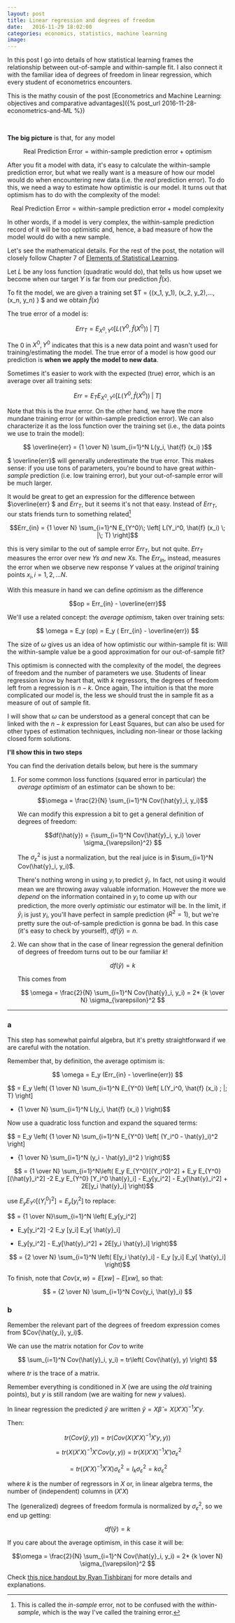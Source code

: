 ```yaml
---
layout: post
title: Linear regression and degrees of freedom
date:   2016-11-29 18:02:00
categories: economics, statistics, machine learning
image: 
---
```



In this post I go into details of how statistical learning frames the relationship between out-of-sample and within-sample fit. I also connect it with the familiar idea of degrees of freedom in linear regression, which every student of econometrics encounters.

This is the mathy cousin of the post [Econometrics and Machine Learning: objectives and comparative advantages]({% post_url 2016-11-28-econometrics-and-ML %})



<br>

**The big picture** is that, for any model

$$ \mbox{Real Prediction Error} = \mbox{within-sample prediction error} + \mbox{optimism} $$

After you fit a model with data, it's easy to calculate the within-sample prediction error, but what we really want is a measure of how our model would do when encountering new data (i.e. the *real* prediction error). To do this, we need a way to estimate how optimistic is our model. It turns out that optimism has to do with the complexity of the model:

$$ \mbox{Real Prediction Error} = \mbox{within-sample prediction error} + \mbox{model complexity} $$

In other words, if a model is very complex, the within-sample prediction record of it will be too optimistic and, hence, a bad measure of how the model would do with a new sample. 



Let's see the mathematical details. For the rest of the post, the notation will closely follow Chapter 7 of [Elements of Statistical Learning](http://statweb.stanford.edu/~tibs/ElemStatLearn/).

Let $L$ be any loss function (quadratic would do), that tells us how upset we become when our target $Y$ is far from our prediction $\hat{f}(x)$.

To fit the model, we are given a training set $T = \{(x_1, y_1), (x_2, y_2),...,(x_n, y_n)   \} $ and we obtain $\hat{f}(x)$

The true error of a model is:

$$Err_{T} = E_{X^0, Y^0} \left[L(Y^0, \hat{f} (X^0))\;|\; T\right] $$

The $0$ in $X^0, Y^0$ indicates that this is a new data point and wasn't used for training/estimating the model. The true error of a model is how good our prediction is **when we apply the model to new data**. 

Sometimes it's easier to work with the expected (true) error, which is an average over all training sets:

$$ Err = E_T E_{X^0, Y^0} \left[L(Y^0, \hat{f} (X^0))\;|\; T\right] $$


Note that this is the *true* error. On the other hand, we have the more mundane training error (or within-sample prediction error). We can also characterize it as the loss function over the training set (i.e., the data points we use to train the model):

$$ \overline{err} = {1 \over N} \sum_{i=1}^N L(y_i, \hat{f} (x_i) )$$

$ \overline{err}$ will generally underestimate the true error. This makes sense: if you use tons of parameters, you're bound to have great *within-sample* prediction (i.e. low training error), but your out-of-sample error will be much larger.

It would be great to get an expression for the difference between $\overline{err} $ and $Err_{T}$, but it seems it's not that easy. Instead of $Err_{T}$, our stats friends turn to something related[^1] 

[^1]: This is called the *in-sample* error, not to be confused with the *within-sample*, which is the way I've called the training error.

$$Err_{in} = {1 \over N} \sum_{i=1}^N E_{Y^0}\; \left[ L(Y_i^0, \hat{f} (x_i) \; |\; T) \right]$$

this is very similar to the out of sample error $Err_{T}$, but not quite. $Err_{T}$ measures the error over new $Ys$ *and* new $Xs$. The $Err_{in}$, instead, measures the error when we observe new response $Y$ values at the *original* training points $x_i, i=1,2,...N$.

With this measure in hand we can define *optimism* as the difference

$$op = Err_{in} - \overline{err}$$

We'll use a related concept: the *average optimism*, taken over training sets:

$$ \omega = E_y (op) = E_y ( Err_{in} - \overline{err}) $$

The size of $\omega$ gives us an idea of how optimistic our within-sample fit is: Will the within-sample value be a good approximation for our out-of-sample fit?

This optimism is connected with the complexity of the model, the degrees of freedom and the number of parameters we use. Students of linear regression know by heart that, with $k$ regressors, the degrees of freedom left from a regression is $n-k$. Once again, The intuition is that the more complicated our model is, the less we should trust the in sample fit as a measure of out of sample fit.

I will show that $\omega$ can be understood as a general concept that can be linked with the $n-k$ expression for Least Squares, but can also be used for other types of estimation techniques, including non-linear or those lacking closed form solutions.

**I'll show this in two steps**

You can find the derivation details below, but here is the summary

1. For some common loss functions (squared error in particular) the *average optimism* of an estimator can be shown to be:

    $$\omega = \frac{2}{N} \sum_{i=1}^N  Cov(\hat{y}_i, y_i)$$

    We can modify this expression a bit to get a general definition of degrees of freedom:

    $$df(\hat{y}) = {\sum_{i=1}^N Cov(\hat{y}_i, y_i) \over \sigma_{\varepsilon}^2} $$

    The $\sigma_{\varepsilon}^2$ is just a normalization, but the real juice is in $\sum_{i=1}^N Cov(\hat{y}_i, y_i)$.
    
    There's nothing wrong in using $y_i$ to predict $\hat{y}_i$. In fact, not using it would mean we are throwing away valuable information. However the more we *depend* on the information contained in $y_i$ to come up with our prediction, the more overly *optimistic* our estimator will be. In the limit, if $\hat{y}_i$ is just $y_i$, you'll have perfect in sample prediction ($R^2 = 1$), but we're pretty sure the out-of-sample prediction is gonna be bad. In this case (it's easy to check by yourself), $df(\hat{y}) = n$.

2. We can show that in the case of linear regression the general definition of degrees of freedom turns out to be our familiar $k$!


    $$ df(\hat{y}) = k $$

    This comes from

    $$ \omega = \frac{2}{N} \sum_{i=1}^N  Cov(\hat{y}_i, y_i) = 2* {k \over N} \sigma_{\varepsilon}^2 $$







-----



### a

This step has somewhat painful algebra, but it's pretty straightforward if we are careful with the notation.

Remember that, by definition, the average optimism is:

$$ \omega = E_y (Err_{in} - \overline{err}) $$

$$ = E_y \left( {1 \over N} \sum_{i=1}^N E_{Y^0} \left[ L(Y_i^0, \hat{f} (x_i) \; |\; T) \right]  
- {1 \over N} \sum_{i=1}^N L(y_i, \hat{f} (x_i) )
\right)$$

Now use a quadratic loss function and expand the squared terms:

$$ = E_y \left( {1 \over N} \sum_{i=1}^N E_{Y^0} \left[ (Y_i^0 - \hat{y}_i)^2 \right]  
- {1 \over N} \sum_{i=1}^N (y_i - \hat{y}_i)^2 )
\right)$$

$$ =  {1 \over N} \sum_{i=1}^N\left(     
E_y E_{Y^0}[(Y_i^0)^2] + E_y E_{Y^0} [(\hat{y}_i^2] -2 E_y E_{Y^0} [Y_i^0 \hat{y}_i] - E_y[y_i^2] - E_y[\hat{y}_i^2] + 2E[y_i \hat{y}_i]
\right)$$

use $E_y E_{Y^0}[(Y_i^0)^2] =  E_y[y_i^2]$ to replace:

$$ =  {1 \over N}\sum_{i=1}^N \left(  E_y[y_i^2]
+ E_y[y_i^2] -2 E_y [y_i] E_y[ \hat{y}_i]
- E_y[y_i^2] - E_y[\hat{y}_i^2] + 2E[y_i \hat{y}_i] 
 \right)$$

$$ =  {2 \over N} \sum_{i=1}^N \left( E[y_i \hat{y}_i]  - E_y [y_i] E_y[ \hat{y}_i]  \right)$$

To finish, note that $Cov(x, w) = E[xw] - E[x w]$, so that:

$$ =  {2 \over N}  \sum_{i=1}^N  Cov(y_i, \hat{y}_i) $$





### b

Remember the relevant part of the degrees of freedom expression comes from $Cov(\hat{y_i}, y_i)$.

We can use the matrix notation for $Cov$ to write

$$  \sum_{i=1}^N  Cov(\hat{y}_i, y_i) =  tr\left( Cov(\hat{y}, y) \right) $$

where $tr$ is the trace of a matrix.

Remember everything is conditioned in $X$ (we are using the *old* training points), but $y$ is still random (we are waiting for new $y$ values). 

In linear regression the predicted $\hat{y}$ are written $\hat{y} = X\hat{\beta} = X(X'X)^{-1}X'y$.

Then:

$$ tr\left( Cov(\hat{y}, y) \right) = tr\left( Cov(X(X'X)^{-1}X'y, y) \right)  $$

$$ = tr\left( X(X'X)^{-1}X'Cov(y, y) \right) = tr\left( X(X'X)^{-1}X'\right) \sigma_{\varepsilon}^2   $$

$$ = tr\left( (X'X)^{-1}X'X\right) \sigma_{\varepsilon}^2 = I_k \sigma_{\varepsilon}^2 = k \sigma_{\varepsilon}^2$$ 

where $k$ is the number of regressors in $X$ or, in linear algebra terms, the number of (independent) columns in $(X'X)$

The (generalized) degrees of freedom formula is normalized by $\sigma_{\varepsilon}^2$, so we end up getting:

$$ df(\hat{y}) = k $$

If you care about the average optimism, in this case it will be:

$$\omega = \frac{2}{N} \sum_{i=1}^N  Cov(\hat{y}_i, y_i) = 2* {k \over N} \sigma_{\varepsilon}^2 $$


Check [this nice handout by Ryan Tishbirani](http://www.stat.cmu.edu/~ryantibs/advmethods/notes/df.pdf) for more details and explanations.